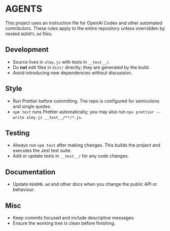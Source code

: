 # AGENTS

This project uses an instruction file for OpenAI Codex and other automated contributors.
These rules apply to the entire repository unless overridden by nested `AGENTS.md` files.

## Development
- Source lives in `almy.js` with tests in `__test__/`.
- Do **not** edit files in `dist/` directly; they are generated by the build.
- Avoid introducing new dependencies without discussion.

## Style
- Run Prettier before committing. The repo is configured for semicolons and single quotes.
- `npm test` runs Prettier automatically; you may also run `npx prettier --write almy.js __test__/**/*.js`.

## Testing
- Always run `npm test` after making changes. This builds the project and executes the Jest test suite.
- Add or update tests in `__test__/` for any code changes.

## Documentation
- Update `README.md` and other docs when you change the public API or behaviour.

## Misc
- Keep commits focused and include descriptive messages.
- Ensure the working tree is clean before finishing.
